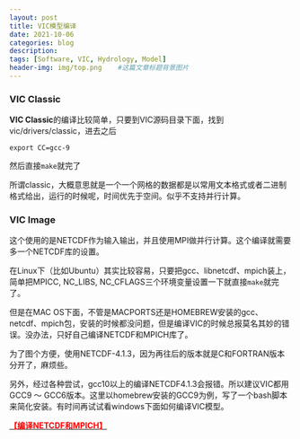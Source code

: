 ```yaml
---
layout: post
title: VIC模型编译
date: 2021-10-06
categories: blog
description: 
tags: [Software, VIC, Hydrology, Model]
header-img: img/top.png    #这篇文章标题背景图片
---
```


### **VIC Classic**

**VIC Classic**的编译比较简单，只要到VIC源码目录下面，找到vic/drivers/classic，进去之后

```
export CC=gcc-9
```
然后直接```make```就完了

所谓classic，大概意思就是一个一个网格的数据都是以常用文本格式或者二进制格式给出，运行的时候呢，时间优先于空间。似乎不支持并行计算。

### **VIC Image**

这个使用的是NETCDF作为输入输出，并且使用MPI做并行计算。这个编译就需要多一个NETCDF库的设置。

在Linux下（比如Ubuntu）其实比较容易，只要把gcc、libnetcdf、mpich装上，简单把MPICC, NC_LIBS, NC_CFLAGS三个环境变量设置一下就直接```make```就完了。

但是在MAC OS下面，不管是MACPORTS还是HOMEBREW安装的gcc、netcdf、mpich包，安装的时候都没问题，但是编译VIC的时候总报莫名其妙的错误。没办法，只好自己编译NETCDF和MPICH库了。

为了图个方便，使用NETCDF-4.1.3，因为再往后的版本就是C和FORTRAN版本分开了，麻烦些。

另外，经过各种尝试，gcc10以上的编译NETCDF4.1.3会报错。所以建议VIC都用GCC9 ～ GCC6版本。这里以homebrew安装的GCC9为例，写了一个bash脚本来简化安装。有时间再试试看windows下面如何编译VIC模型。

[<span style="color:red">**【编译NETCDF和MPICH】**</span>](https://cryoecnu.github.io/blog/2021/10/09/%E7%BC%96%E8%AF%91NETCDF%E5%92%8CMPICH/)